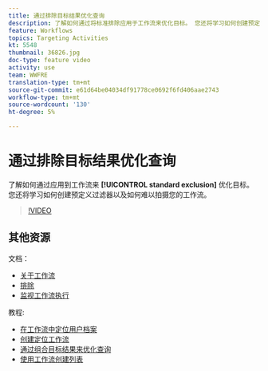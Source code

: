 ```yaml
---
title: 通过排除目标结果优化查询
description: 了解如何通过将标准排除应用于工作流来优化目标。 您还将学习如何创建预定义过滤器以及如何难以拍摄您的工作流。
feature: Workflows
topics: Targeting Activities
kt: 5548
thumbnail: 36826.jpg
doc-type: feature video
activity: use
team: WWFRE
translation-type: tm+mt
source-git-commit: e61d64be04034df91778ce0692f6fd406aae2743
workflow-type: tm+mt
source-wordcount: '130'
ht-degree: 5%

---
```



# 通过排除目标结果优化查询

了解如何通过应用到工作流来 **[!UICONTROL standard exclusion]** 优化目标。 您还将学习如何创建预定义过滤器以及如何难以拍摄您的工作流。

>[!VIDEO](https://video.tv.adobe.com/v/36826?quality=12)

## 其他资源

文档：

* [关于工作流](https://docs.adobe.com/content/help/en/campaign-classic/using/automating-with-workflows/introduction/about-workflows.html)
* [排除](https://docs.adobe.com/content/help/en/campaign-classic/using/automating-with-workflows/targeting-activities/exclusion.html)
* [监视工作流执行](https://docs.adobe.com/content/help/en/campaign-classic/using/automating-with-workflows/monitoring-workflows/monitoring-workflow-execution.html)

教程:

* [在工作流中定位用户档案](/help/acc/getting-started/targeting-profiles-in-a-workflow.md)
* [创建定位工作流](/help/acc/automating-with-workflows/creating-a-targeting-workflow.md)
* [通过组合目标结果来优化查询](/help/acc/automating-with-workflows/refining-targets-by-combining-query-results.md)
* [使用工作流创建列表](/help/acc/automating-with-workflows/creating-lists-with-a-workflow.md)
